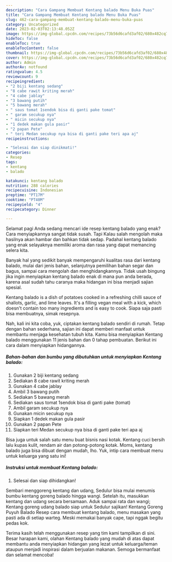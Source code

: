 ```yaml
---
description: "Cara Gampang Membuat Kentang balado Menu Buka Puas"
title: "Cara Gampang Membuat Kentang balado Menu Buka Puas"
slug: 462-cara-gampang-membuat-kentang-balado-menu-buka-puas
category: Uncategorized
date: 2023-02-03T02:13:48.052Z
image: https://img-global.cpcdn.com/recipes/73b56d6cafd3af02/680x482cq70/kentang-balado-foto-resep-utama.jpg
hideToc: false
enableToc: true
enableTocContent: false
thumbnail: https://img-global.cpcdn.com/recipes/73b56d6cafd3af02/680x482cq70/kentang-balado-foto-resep-utama.jpg
cover: https://img-global.cpcdn.com/recipes/73b56d6cafd3af02/680x482cq70/kentang-balado-foto-resep-utama.jpg
author: Admin
authorAv: notfound
ratingvalue: 4.5
reviewcount: 9
recipeingredient:
- "2 biji kentang sedang"
- "8 cabe rawit kriting merah"
- "4 cabe jablay"
- "3 bawang putih"
- "5 bawang merah"
- " saus tomat 1sendok bisa di ganti pake tomat"
- " garam secukup nya"
- " micin secukup nya"
- "1 dedek makan gula pasir"
- "2 papan Pete"
- " teri Medan secukup nya bisa di ganti pake teri apa aj"
recipeinstructions:

- "Selesai dan siap dinikmati!"
categories:
- Resep
tags:
- kentang
- balado

katakunci: kentang balado 
nutrition: 288 calories
recipecuisine: Indonesian
preptime: "PT17M"
cooktime: "PT40M"
recipeyield: "4"
recipecategory: Dinner

---
```



Selamat pagi Anda sedang mencari ide resep kentang balado yang enak? Cara menyiapkannya sangat tidak susah. Tapi Kalau salah mengolah maka hasilnya akan hambar dan bahkan tidak sedap. Padahal kentang balado yang enak selayaknya memiliki aroma dan rasa yang dapat memancing selera kita.


Banyak hal yang sedikit banyak mempengaruhi kualitas rasa dari kentang balado, mulai dari jenis bahan, selanjutnya pemilihan bahan segar dan bagus, sampai cara mengolah dan menghidangkannya. Tidak usah bingung jika ingin menyiapkan kentang balado enak di mana pun anda berada, karena asal sudah tahu caranya maka hidangan ini bisa menjadi sajian spesial.

Kentang balado is a dish of potatoes cooked in a refreshing chilli sauce of shallots, garlic, and lime leaves. It&#39;s a filling vegan meal with a kick, which doesn&#39;t contain too many ingredients and is easy to cook. Siapa saja pasti bisa membuatnya, simak resepnya.


Nah, kali ini kita coba, yuk, ciptakan kentang balado sendiri di rumah. Tetap dengan bahan sederhana, sajian ini dapat memberi manfaat untuk membantu menjaga kesehatan tubuh kita. Kamu bisa menyiapkan Kentang balado menggunakan 11 jenis bahan dan 0 tahap pembuatan. Berikut ini cara dalam menyiapkan hidangannya.

<!--inarticleads1-->

##### Bahan-bahan dan bumbu yang dibutuhkan untuk menyiapkan Kentang balado:

1. Gunakan 2 biji kentang sedang
1. Sediakan 8 cabe rawit kriting merah
1. Gunakan 4 cabe jablay
1. Ambil 3 bawang putih
1. Sediakan 5 bawang merah
1. Sediakan  saus tomat 1sendok bisa di ganti pake (tomat)
1. Ambil  garam secukup nya
1. Gunakan  micin secukup nya
1. Siapkan 1 dedek makan gula pasir
1. Gunakan 2 papan Pete
1. Siapkan  teri Medan secukup nya bisa di ganti pake teri apa aj


Bisa juga untuk salah satu menu buat bisnis nasi kotak. Kentang cuci bersih lalu kupas kulit, rendam air dan potong-potong kotak. Moms, kentang balado juga bisa dibuat dengan mudah, lho. Yuk, intip cara membuat menu untuk keluarga yang satu ini! 

<!--inarticleads2-->

##### Instruksi untuk membuat Kentang balado:


1. Selesai dan siap dihidangkan!

Sembari menggoreng kentang dan udang, Sedulur bisa mulai menumis bumbu kentang goreng balado hingga wangi. Setelah itu, masukkan kentang dan udang secara bersamaan. Aduk sampai rata dan wangi; Kentang goreng udang balado siap untuk Sedulur sajikan! Kentang Goreng Puyuh Balado Resep cara membuat kentang balado, menu masakan yang pasti ada di setiap warteg. Meski memakai banyak cape, tapi nggak begitu pedas kok. 

Terima kasih telah menggunakan resep yang tim kami tampilkan di sini. Besar harapan kami, olahan Kentang balado yang mudah di atas dapat membantu anda menyiapkan hidangan yang lezat untuk keluarga/teman ataupun menjadi inspirasi dalam berjualan makanan. Semoga bermanfaat dan selamat mencoba!
